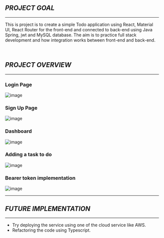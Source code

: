 ## ***PROJECT GOAL***

<hr/>

This is project is to create a simple Todo application using React, Material UI, React Router for the front-end and connected to back-end using Java Spring, jwt and MySQL database. The aim is to practice full stack development and how integration works between front-end and back-end.

<br>

## ***PROJECT OVERVIEW***

<hr/>

### Login Page ###
![image](https://user-images.githubusercontent.com/93105607/199334545-d4037f4d-6d1a-462d-b111-864c91ad3189.png)


### Sign Up Page ###
![image](https://user-images.githubusercontent.com/93105607/199334571-a2a46b7c-142a-4036-b1ed-aed804c0e0fb.png)

### Dashboard ###
![image](https://user-images.githubusercontent.com/93105607/199334596-d49f4390-f600-4126-a05c-69a1c6bae8ce.png)

### Adding a task to do ###
![image](https://user-images.githubusercontent.com/93105607/199334635-c730e602-e100-45dc-85a8-179710e613b0.png)

### Bearer token implementation ###
![image](https://user-images.githubusercontent.com/93105607/199334664-d338a6ed-93cb-417b-b4da-7ea4ce7d58af.png)

<hr/>

## ***FUTURE IMPLEMENTATION***

<hr/>

- Try deploying the service using one of the cloud service like AWS.
- Refactoring the code using Typescript.
